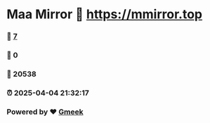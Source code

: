 # Maa Mirror :link: https://mmirror.top 
### :page_facing_up: [7](https://mmirror.top/tag.html) 
### :speech_balloon: 0 
### :hibiscus: 20538 
### :alarm_clock: 2025-04-04 21:32:17 
### Powered by :heart: [Gmeek](https://github.com/Meekdai/Gmeek)
